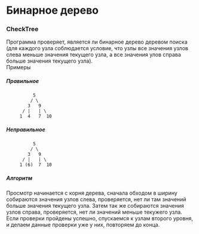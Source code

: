 # Бинарное дерево  
### CheckTree  
Программа проверяет, является ли бинарное дерево деревом поиска (для каждого узла соблюдается условие, что узлы все значения узлов 
слева меньше значения текущего узла, а все значения улов справа больше значения текущего узла).  
Примеры  
##### Правильное
              5  
             / \  
            3   9  
          / |   | \  
         1  4   7  10  
  
##### Неправильное            
              5  
             / \  
            3   9  
          / |   | \  
         1 (6)  7  10  
##### Алгоритм  
Просмотр начинается с корня дерева, сначала обходом в ширину собираются значения узлов слева, проверяется, нет ли там значений больше значения текущего узла. Затем так же собираются значения узлов справа, проверяется, нет ли значений меньше текужего узла. Если проверки пройдены успешно, спускаемся к узлам второго уровня, и делаем данные проверки уже у них, повторяем до конца.

